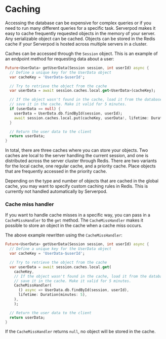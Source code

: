 # Caching
Accessing the database can be expensive for complex queries or if you need to run many different queries for a specific task. Serverpod makes it easy to cache frequently requested objects in the memory of your server. Any serializable object can be cached. Objects can be stored in the Redis cache if your Serverpod is hosted across multiple servers in a cluster.

Caches can be accessed through the `Session` object. This is an example of an endpoint method for requesting data about a user:

```dart
Future<UserData> getUserData(Session session, int userId) async {
  // Define a unique key for the UserData object
  var cacheKey = 'UserData-$userId';

  // Try to retrieve the object from the cache
  var userData = await session.caches.local.get<UserData>(cacheKey);

  // If the object wasn't found in the cache, load it from the database and
  // save it in the cache. Make it valid for 5 minutes.
  if (userData == null) {
    userData = UserData.db.findById(session, userId);
    await session.caches.local.put(cacheKey, userData!, lifetime: Duration(minutes: 5));
  }

  // Return the user data to the client
  return userData;
}
```

In total, there are three caches where you can store your objects. Two caches are local to the server handling the current session, and one is distributed across the server cluster through Redis. There are two variants for the local cache, one regular cache, and a priority cache. Place objects that are frequently accessed in the priority cache.

Depending on the type and number of objects that are cached in the global cache, you may want to specify custom caching rules in Redis. This is currently not handled automatically by Serverpod.

### Cache miss handler
If you want to handle cache misses in a specific way, you can pass in a `CacheMissHandler` to the `get` method. The `CacheMissHandler` makes it possible to store an object in the cache when a cache miss occurs.

The above example rewritten using the `CacheMissHandler`:

```dart
Future<UserData> getUserData(Session session, int userId) async {
  // Define a unique key for the UserData object
  var cacheKey = 'UserData-$userId';

  // Try to retrieve the object from the cache
  var userData = await session.caches.local.get(
    cacheKey,
    // If the object wasn't found in the cache, load it from the database and
    // save it in the cache. Make it valid for 5 minutes.
    CacheMissHandler(
      () async => UserData.db.findById(session, userId),
      lifetime: Duration(minutes: 5),
    ),
    );

  // Return the user data to the client
  return userData;
}
```

If the `CacheMissHandler` returns `null`, no object will be stored in the cache.
